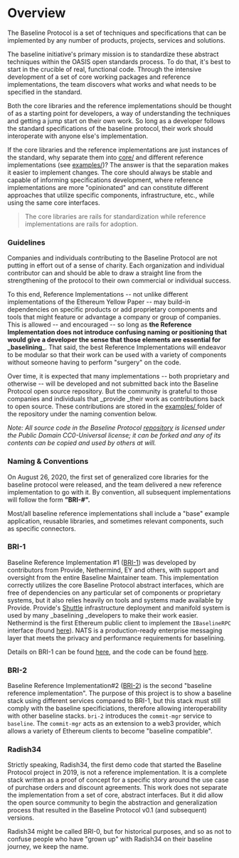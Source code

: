 # Overview

The Baseline Protocol is a set of techniques and specifications that can be implemented by any number of products, projects, services and solutions.

The baseline initiative's primary mission is to standardize these abstract techniques within the OASIS open standards process. To do that, it's best to start in the crucible of real, functional code. Through the intensive development of a set of core working packages and reference implementations, the team discovers what works and what needs to be specified in the standard.

Both the core libraries and the reference implementations should be thought of as a starting point for developers, a way of understanding the techniques and getting a jump start on their own work. So long as a developer follows the standard specifications of the baseline protocol, their work should interoperate with anyone else's implementation.

If the core libraries and the reference implementations are just instances of the standard, why separate them into [core/](https://github.com/ethereum-oasis/baseline/tree/master/core) and different reference implementations (see [examples/](https://github.com/ethereum-oasis/baseline/tree/master/examples))? The answer is that the separation makes it easier to implement changes. The core should always be stable and capable of informing specifications development, where reference implementations are more "opinionated" and can constitute different approaches that utilize specific components, infrastructure, etc., while using the same core interfaces.

> The core libraries are rails for standardization while reference implementations are rails for adoption.

### Guidelines

Companies and individuals contributing to the Baseline Protocol are not putting in effort out of a sense of charity. Each organization and individual contributor can and should be able to draw a straight line from the strengthening of the protocol to their own commercial or individual success.

To this end, Reference Implementations -- not unlike different implementations of the Ethereum Yellow Paper -- may build-in dependencies on specific products or add proprietary components and tools that might feature or advantage a company or group of companies. This is allowed -- and encouraged -- so long as **the Reference Implementation does not introduce confusing naming or positioning that would give a developer the sense that those elements are essential for \_baselining**\_. That said, the best Reference Implementations will endeavor to be modular so that their work can be used with a variety of components without someone having to perform "surgery" on the code.

Over time, it is expected that many implementations -- both proprietary and otherwise -- will be developed and not submitted back into the Baseline Protocol open source repository. But the community is grateful to those companies and individuals that \_provide \_their work as contributions back to open source. These contributions are stored in the [examples/ ](https://github.com/ethereum-oasis/baseline/tree/master/examples)folder of the repository under the naming convention below.

_Note: All source code in the Baseline Protocol_ [_repository_](https://github.com/ethereum-oasis/baseline) _is licensed under the Public Domain CC0-Universal license; it can be forked and any of its contents can be copied and used by others at will._

### Naming & Conventions

On August 26, 2020, the first set of generalized core libraries for the baseline protocol were released, and the team delivered a new reference implementation to go with it. By convention, all subsequent implementations will follow the form **"BRI-#".**

Most/all baseline reference implementations shall include a "base" example application, reusable libraries, and sometimes relevant components, such as specific connectors.

### **BRI-1**

Baseline Reference Implementation #1 ([BRI-1](bri-1/)) was developed by contributors from Provide, Nethermind, EY and others, with support and oversight from the entire Baseline Maintainer team. This implementation correctly utilizes the core Baseline Protocol abstract interfaces, which are free of dependencies on any particular set of components or proprietary systems, but it also relies heavily on tools and systems made available by Provide. Provide's [Shuttle](https://shuttle.provide.services/waitlist) infrastructure deployment and manifold system is used by many \_baselining \_developers to make their work easier. Nethermind is the first Ethereum public client to implement the `IBaselineRPC` interface (found [here](https://github.com/ethereum-oasis/baseline/tree/master/core/api#interfaces)). NATS is a production-ready enterprise messaging layer that meets the privacy and performance requirements for baselining.

Details on BRI-1 can be found [here](bri-1/), and the code can be found [here](https://github.com/ethereum-oasis/baseline/tree/master/examples/bri-1).

### **BRI-2**

Baseline Reference Implementation#2 ([BRI-2](bri-2.md)) is the second "baseline reference implementation". The purpose of this project is to show a baseline stack using different services compared to BRI-1, but this stack must still comply with the baseline specificiations, therefore allowing interoperability with other baseline stacks. `bri-2` introduces the `commit-mgr` service to `baseline`. The `commit-mgr` acts as an extension to a web3 provider, which allows a variety of Ethereum clients to become "baseline compatible".

### **Radish34**

Strictly speaking, Radish34, the first demo code that started the Baseline Protocol project in 2019, is not a reference implementation. It is a complete stack written as a proof of concept for a specific story around the use case of purchase orders and discount agreements. This work does not separate the implementation from a set of core, abstract interfaces. But it did allow the open source community to begin the abstraction and generalization process that resulted in the Baseline Protocol v0.1 (and subsequent) versions.

Radish34 might be called BRI-0, but for historical purposes, and so as not to confuse people who have "grown up" with Radish34 on their baseline journey, we keep the name.
